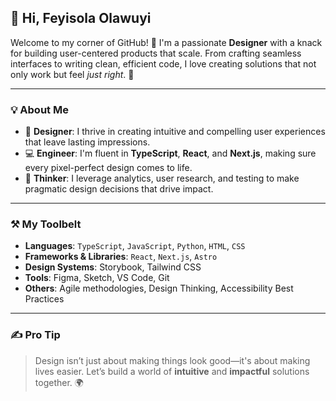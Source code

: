 ## 👋 Hi, Feyisola Olawuyi

Welcome to my corner of GitHub! 🌟 I'm a passionate **Designer** with a knack for building user-centered products that scale. From crafting seamless interfaces to writing clean, efficient code, I love creating solutions that not only work but feel *just right*. 🚀  

---

### 💡 About Me  
- 🎨 **Designer**: I thrive in creating intuitive and compelling user experiences that leave lasting impressions.  
- 💻 **Engineer**: I'm fluent in **TypeScript**, **React**, and **Next.js**, making sure every pixel-perfect design comes to life.  
- 🧠 **Thinker**: I leverage analytics, user research, and testing to make pragmatic design decisions that drive impact.  

---

### ⚒️ My Toolbelt  
- **Languages**: `TypeScript`, `JavaScript`, `Python`, `HTML`, `CSS`  
- **Frameworks & Libraries**: `React`, `Next.js`, `Astro`  
- **Design Systems**: Storybook, Tailwind CSS  
- **Tools**: Figma, Sketch, VS Code, Git  
- **Others**: Agile methodologies, Design Thinking, Accessibility Best Practices  
---

### ✍️ **Pro Tip**  
> Design isn’t just about making things look good—it's about making lives easier. Let’s build a world of **intuitive** and **impactful** solutions together. 🌍  
